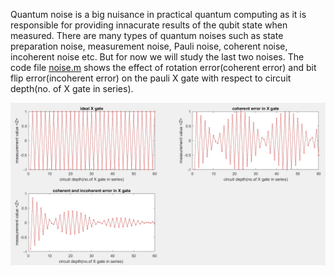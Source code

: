 
Quantum noise is a big nuisance in practical quantum computing as it is responsible for providing innacurate results of the qubit state when measured.
There are many types of quantum noises such as state preparation noise, measurement noise, Pauli noise, coherent noise, incoherent noise etc. But for now we will study the last two noises.
The code file [noise.m](https://github.dev/prateek-rg15/-Quantum-noise-simulation-on-quantum-gates/blob/ce0dc9fddccb1debad18c8717c27c485c9cce5bc/noise.m) shows the effect of rotation error(coherent error) and bit flip error(incoherent error) on the pauli X gate with respect to circuit depth(no. of X gate in series). 

![image](https://github.com/prateek-rg15/-Quantum-noise-simulation-on-quantum-gates/blob/main/error.jpg)
